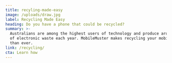 ```yaml
---
title: recyling-made-easy
image: /uploads/draw.jpg
label: Recycling Made Easy
heading: Do you have a phone that could be recycled?
summary: >-
  Australians are among the highest users of technology and produce around 25kg
  of electronic waste each year. MobileMuster makes recycling your mobile easier
  than ever.
link: /recycling/
cta: Learn how
---
```



